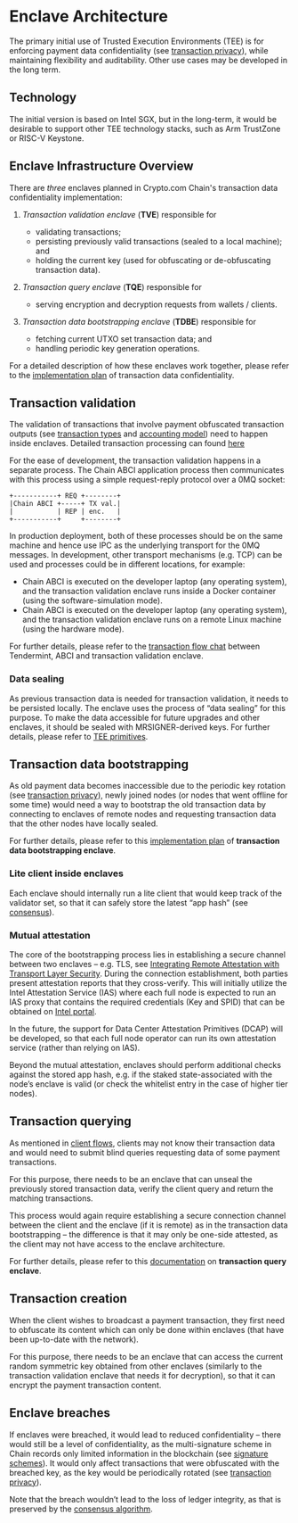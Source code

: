 # Enclave Architecture

The primary initial use of Trusted Execution Environments (TEE) is for enforcing payment data confidentiality (see [transaction privacy](./transaction-privacy.md)), while maintaining flexibility and auditability. Other use cases may be developed in the long term.

## Technology

The initial version is based on Intel SGX, but in the long-term, it would be desirable to support other TEE technology stacks, such as Arm TrustZone or RISC-V Keystone.

## Enclave Infrastructure Overview

There are _three_ enclaves planned in Crypto.com Chain's transaction data confidentiality implementation:

1. _Transaction validation enclave_ (**TVE**) responsible for

   - validating transactions;
   - persisting previously valid transactions (sealed to a local machine); and
   - holding the current key (used for obfuscating or de-obfuscating transaction data).

2. _Transaction query enclave_ (**TQE**) responsible for

   - serving encryption and decryption requests from wallets / clients.

3. _Transaction data bootstrapping enclave_ (**TDBE**) responsible for
   - fetching current UTXO set transaction data; and
   - handling periodic key generation operations.

For a detailed description of how these enclaves work together, please refer to the [implementation plan](https://github.com/crypto-com/chain-docs/blob/master/plan.md) of transaction data confidentiality.

## Transaction validation

The validation of transactions that involve payment obfuscated transaction outputs (see [transaction types](./transaction.md) and [accounting model](./transaction-accounting-model.md)) need to happen inside enclaves. Detailed transaction processing can found [here](../modules/transactions.md)

For the ease of development, the transaction validation happens in a separate process. The Chain ABCI application process then communicates with this process using a simple request-reply protocol over a 0MQ socket:

```
+-----------+ REQ +--------+
|Chain ABCI +-----+ TX val.|
|           | REP | enc.   |
+-----------+     +--------+
```

In production deployment, both of these processes should be on the same machine and hence use IPC as the underlying transport for the 0MQ messages. In development, other transport mechanisms (e.g. TCP) can be used and processes could be in different locations, for example:

- Chain ABCI is executed on the developer laptop (any operating system), and the transaction validation enclave runs inside a Docker container (using the software-simulation mode).
- Chain ABCI is executed on the developer laptop (any operating system), and the transaction validation enclave runs on a remote Linux machine (using the hardware mode).

For further details, please refer to the [transaction flow chat](https://github.com/crypto-com/chain-docs/blob/master/plan.md#transaction-validation-enclave-tve) between Tendermint, ABCI and transaction validation enclave.

### Data sealing

As previous transaction data is needed for transaction validation, it needs to be persisted locally. The enclave uses the process of “data sealing” for this purpose. To make the data accessible for future upgrades and other enclaves, it should be sealed with MRSIGNER-derived keys. For further details, please refer to [TEE primitives](https://github.com/crypto-com/chain-docs/blob/master/plan.md#tee-primitives).

## Transaction data bootstrapping

As old payment data becomes inaccessible due to the periodic key rotation (see [transaction privacy](./transaction-privacy.md)), newly joined nodes (or nodes that went offline for some time) would need a way to bootstrap the old transaction data by connecting to enclaves of remote nodes and requesting transaction data that the other nodes have locally sealed.

For further details, please refer to this [implementation plan](https://github.com/crypto-com/chain-docs/blob/master/plan.md#transaction-data-bootstrapping-enclave-tdbe) of **transaction data bootstrapping enclave**.

### Lite client inside enclaves

Each enclave should internally run a lite client that would keep track of the validator set, so that it can safely store the latest “app hash” (see [consensus](./consensus.md#application_hash)).

### Mutual attestation

The core of the bootstrapping process lies in establishing a secure channel between two enclaves – e.g. TLS, see [Integrating Remote Attestation with Transport Layer Security](https://arxiv.org/pdf/1801.05863.pdf). During the connection establishment, both parties present attestation reports that they cross-verify. This will initially utilize the Intel Attestation Service (IAS) where each full node is expected to run an IAS proxy that contains the required credentials (Key and SPID) that can be obtained on [Intel portal](https://api.portal.trustedservices.intel.com/EPID-attestation).

In the future, the support for Data Center Attestation Primitives (DCAP) will be developed, so that each full node operator can run its own attestation service (rather than relying on IAS).

Beyond the mutual attestation, enclaves should perform additional checks against the stored app hash, e.g. if the staked state-associated with the node’s enclave is valid (or check the whitelist entry in the case of higher tier nodes).

## Transaction querying

As mentioned in [client flows](./client-flow.md), clients may not know their transaction data and would need to submit blind queries requesting data of some payment transactions.

For this purpose, there needs to be an enclave that can unseal the previously stored transaction data, verify the client query and return the matching transactions.

This process would again require establishing a secure connection channel between the client and the enclave (if it is remote) as in the transaction data bootstrapping – the difference is that it may only be one-side attested, as the client may not have access to the enclave architecture.

For further details, please refer to this [documentation](https://github.com/crypto-com/chain-docs/blob/master/plan.md#reliance-on-the-intel-infrastructure) on **transaction query enclave**.

## Transaction creation

When the client wishes to broadcast a payment transaction, they first need to obfuscate its content which can only be done within enclaves (that have been up-to-date with the network).

For this purpose, there needs to be an enclave that can access the current random symmetric key obtained from other enclaves (similarly to the transaction validation enclave that needs it for decryption), so that it can encrypt the payment transaction content.

## Enclave breaches

If enclaves were breached, it would lead to reduced confidentiality – there would still be a level of confidentiality, as the multi-signature scheme in Chain records only limited information in the blockchain (see [signature schemes](./signature-schemes.md)). It would only affect transactions that were obfuscated with the breached key, as the key would be periodically rotated (see [transaction privacy](./transaction-privacy.md)).

Note that the breach wouldn’t lead to the loss of ledger integrity, as that is preserved by the [consensus algorithm](./consensus.md).
